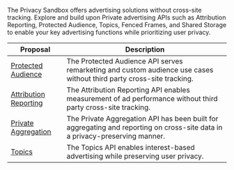 The Privacy Sandbox offers advertising solutions without cross-site tracking. Explore and build upon Private advertising APIs such as Attribution Reporting, Protected Audience, Topics, Fenced Frames, and Shared Storage to enable your key advertising functions while prioritizing user privacy.

| Proposal                                                                                                     | Description                                                                                                                            |
| ------------------------------------------------------------------------------------------------------------ | -------------------------------------------------------------------------------------------------------------------------------------- |
| [Protected Audience](https://developers.google.com/privacy-sandbox/relevance/protected-audience)             | The Protected Audience API serves remarketing and custom audience use cases without third party cross-site tracking.                   |
| [Attribution Reporting](https://developers.google.com/privacy-sandbox/relevance/attribution-reporting)       | The Attribution Reporting API enables measurement of ad performance without third party cross-site tracking.                           |
| [Private Aggregation](https://privacysandbox.info/docs/privacy-sandbox/ip-protection/)                       | The Private Aggregation API has been built for aggregating and reporting on cross-site data in a privacy-preserving manner.            |
| [Topics](https://developers.google.com/privacy-sandbox/relevance/topics)                                     | The Topics API enables interest-based advertising while preserving user privacy.                                                       |
